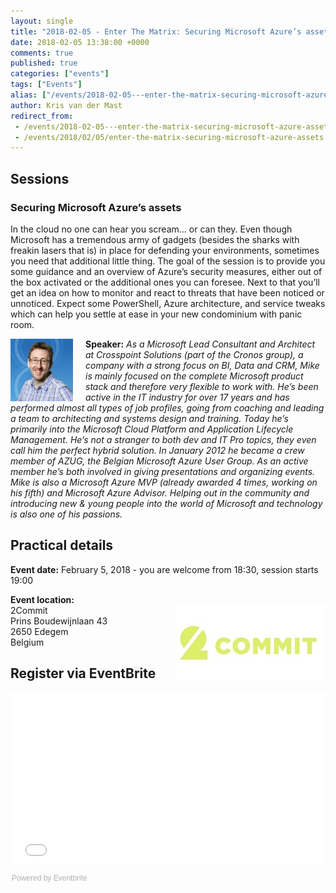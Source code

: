 ```yaml
---
layout: single
title: "2018-02-05 - Enter The Matrix: Securing Microsoft Azure’s assets"
date: 2018-02-05 13:38:00 +0000
comments: true
published: true
categories: ["events"]
tags: ["Events"]
alias: ["/events/2018-02-05---enter-the-matrix-securing-microsoft-azure-assets"]
author: Kris van der Mast
redirect_from:
 - /events/2018-02-05---enter-the-matrix-securing-microsoft-azure-assets.html
 - /events/2018/02/05/enter-the-matrix-securing-microsoft-azure-assets.html
---
```


## Sessions

### Securing Microsoft Azure’s assets
In the cloud no one can hear you scream… or can they. Even though Microsoft has a tremendous army of gadgets (besides the sharks with freakin lasers that is) in place for defending your environments, sometimes you need that additional little thing. The goal of the session is to provide you some guidance and an overview of Azure’s security measures, either out of the box activated or the additional ones you can foresee. Next to that you’ll get an idea on how to monitor and react to threats that have been noticed or unnoticed. Expect some PowerShell, Azure architecture, and service tweaks which can help you settle at ease in your new condominium with panic room.

<img src="/assets/media/speakers/mike-martin.jpg" alt="Mike Martin" align="left" height="100" width="100" style="margin-right: 20px;">**Speaker:** *As a Microsoft Lead Consultant and Architect at Crosspoint Solutions (part of the Cronos group), a company with a strong focus on BI, Data and CRM, Mike is mainly focused on the complete Microsoft product stack and therefore very flexible to work with. He’s been active in the IT industry for over 17 years and has performed almost all types of job profiles, going from coaching and leading a team to architecting and systems design and training. Today he’s primarily into the Microsoft Cloud Platform and Application Lifecycle Management. He’s not a stranger to both dev and IT Pro topics, they even call him the perfect hybrid solution. In January 2012 he became a crew member of AZUG, the Belgian Microsoft Azure User Group. As an active member he’s both involved in giving presentations and organizing events. Mike is also a Microsoft Azure MVP (already awarded 4 times, working on his fifth) and Microsoft Azure Advisor. Helping out in the community and introducing new & young people into the world of Microsoft and technology is also one of his passions.*

## Practical details

**Event date:** February 5, 2018 - you are welcome from 18:30, session starts 19:00

**Event location:**<br />
<img width="240" height="120" align="right" alt="" src="/assets/media/sponsors/logo-2commit.jpg">
2Commit<br />
Prins Boudewijnlaan 43<br />
2650 Edegem<br />
Belgium

## Register via EventBrite
<div style="width:100%; text-align:left;"><iframe src="//eventbrite.com/tickets-external?eid=41994201788&ref=etckt" frameborder="0" height="275" width="100%" vspace="0" hspace="0" marginheight="5" marginwidth="5" scrolling="auto" allowtransparency="true"></iframe><div style="font-family:Helvetica, Arial; font-size:12px; padding:10px 0 5px; margin:2px; width:100%; text-align:left;" ><a class="powered-by-eb" style="color: #ADB0B6; text-decoration: none;" target="_blank" href="http://www.eventbrite.com/">Powered by Eventbrite</a></div></div>

